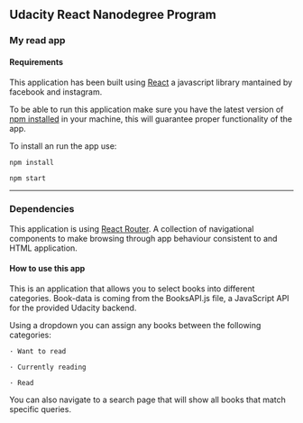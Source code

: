 ## Udacity React Nanodegree Program

### My read app
#### Requirements

This application has been built using [React](https://en.wikipedia.org/wiki/React_(JavaScript_library)) a javascript library mantained by facebook and instagram. 

To be able to run this application make sure you have the latest version of [npm installed](https://www.npmjs.com) in your machine, this will guarantee proper functionality of the app.

To install an run the app use:
```
npm install
``` 

```
npm start
``` 

---

### Dependencies

This application is using [React Router](https://www.npmjs.com/package/react-router). A collection of navigational components to make browsing through app behaviour consistent to and HTML application.

#### How to use this app

This is an application that allows you to select books into different categories. 
Book-data is coming from the BooksAPI.js file, a JavaScript API for the provided Udacity backend.

Using a dropdown you can assign any books between the following categories:

``` 
· Want to read 
 ``` 
 ``` 
· Currently reading
 ``` 
 ``` 
· Read
```

You can also navigate to a search page that will show all books that match specific queries.
